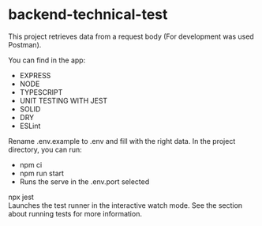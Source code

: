 # backend-technical-test

This project retrieves data from a request body (For development was used Postman).

You can find in the app:
- EXPRESS
- NODE
- TYPESCRIPT
- UNIT TESTING WITH JEST
- SOLID
- DRY
- ESLint

Rename .env.example to .env and fill with the right data. In the project directory, you can run:

- npm ci
- npm run start
- Runs the serve in the .env.port selected

npx jest\
Launches the test runner in the interactive watch mode.
See the section about running tests for more information.
